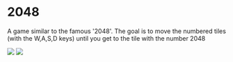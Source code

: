 # 2048

A game similar to the famous '2048'. The goal is to move the numbered tiles (with the W,A,S,D keys) until you get to the tile with the number 2048

<img src="https://i.imgur.com/JG78Kx9.png"/>
<img src="https://imgur.com/rbgVed8.png"/>
